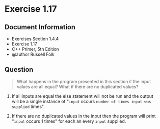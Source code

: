 # Exercise 1.17

## Document Information

- Exercises Section 1.4.4
- Exercise 1.17
- C++ Primer, 5th Edition
- @author Russell Folk

## Question

> What happens in the program presented in this section if the input values are all equal? What if there are no
> duplicated values?

1. If all inputs are equal the else statement will not be run and the output will be a single instance of "`input`
   occurs `number of times input was supplied` times".

2. If there are no duplicated values in the input then the program will print "`input` occurs 1 times" for each an every
   `input` supplied.
